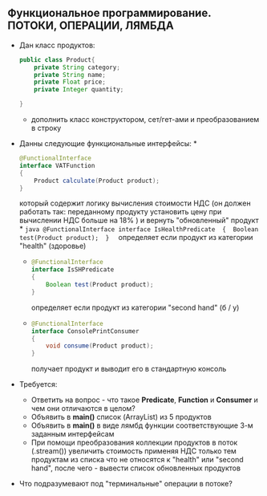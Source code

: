 ## Функциональное программирование. ПОТОКИ, ОПЕРАЦИИ, ЛЯМБДА



* Дан класс продуктов:

    ```java
    public class Product{
        private String category;
        private String name;
        private Float price;
        private Integer quantity;

    }
    ```
    * дополнить класс конструктором, сет/гет-ами и преобразованием в строку
    
* Данны следующие функциональные интерфейсы:
  *  

    ```java
    @FunctionalInterface
    interface VATFunction 
    { 
        Product calculate(Product product); 
    } 
    ```

    который содержит логику вычисления стоимости НДС (он должен работать так: переданному продукту установить цену при вычислении НДС больше на 18% ) и вернуть "обновленный" продукт
  * 
      ```java
      @FunctionalInterface
      interface IsHealthPredicate 
      { 
          Boolean test(Product product); 
      } 
      ```
     определяет если продукт из категории "health" (здоровье)
        
  * 
      ```java
      @FunctionalInterface
      interface IsSHPredicate 
      { 
          Boolean test(Product product); 
      } 
      ```
     определяет если продукт из категории "second hand" (б / у)
  * 
      ```java
      @FunctionalInterface
      interface ConsolePrintConsumer 
      { 
          void consume(Product product); 
      } 
      ```
     получает продукт и выводит его в стандартную консоль 
        

* Требуется:
  * Ответить на вопрос - что такое **Predicate**, **Function** и **Consumer** и чем они отличаются в целом?
  * Объявить в **main()** список (ArrayList) из 5 продуктов
  * Объявить в **main()** в виде лямбд функции соответствующие 3-м заданным интерфейсам
  * При помощи преобразования коллекции продуктов в поток (.stream()) увеличить стоимость применяя НДС только тем продуктам из списка что не относятся к "health" или "second hand", после чего - вывести список обновленных продуктов

* Что подразумевают под "терминальные" операции в потоке?